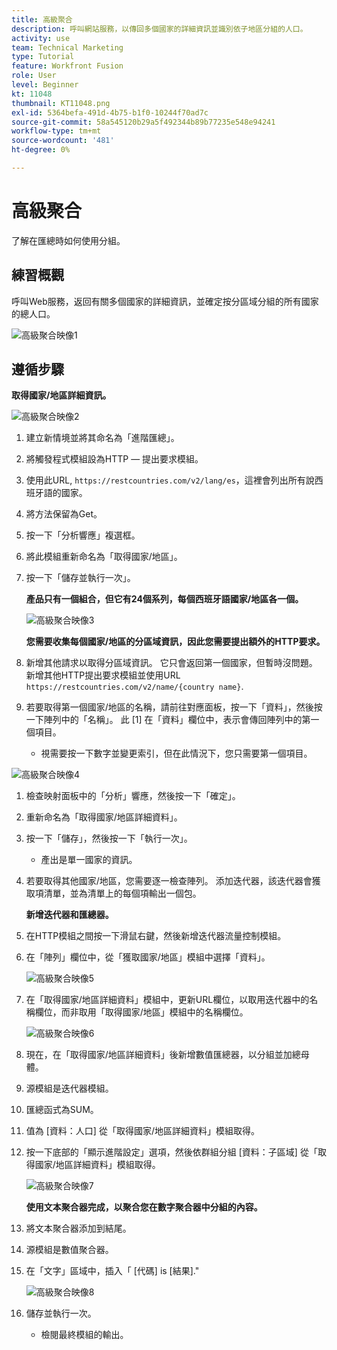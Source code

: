 ```yaml
---
title: 高級聚合
description: 呼叫網站服務，以傳回多個國家的詳細資訊並識別依子地區分組的人口。
activity: use
team: Technical Marketing
type: Tutorial
feature: Workfront Fusion
role: User
level: Beginner
kt: 11048
thumbnail: KT11048.png
exl-id: 5364befa-491d-4b75-b1f0-10244f70ad7c
source-git-commit: 58a545120b29a5f492344b89b77235e548e94241
workflow-type: tm+mt
source-wordcount: '481'
ht-degree: 0%

---
```


# 高級聚合

了解在匯總時如何使用分組。

## 練習概觀

呼叫Web服務，返回有關多個國家的詳細資訊，並確定按分區域分組的所有國家的總人口。

![高級聚合映像1](../12-exercises/assets/advanced-aggregation-walkthrough-1.png)

## 遵循步驟

**取得國家/地區詳細資訊。**

![高級聚合映像2](../12-exercises/assets/advanced-aggregation-walkthrough-2.png)

1. 建立新情境並將其命名為「進階匯總」。
1. 將觸發程式模組設為HTTP — 提出要求模組。
1. 使用此URL, `https://restcountries.com/v2/lang/es`，這裡會列出所有說西班牙語的國家。
1. 將方法保留為Get。
1. 按一下「分析響應」複選框。
1. 將此模組重新命名為「取得國家/地區」。
1. 按一下「儲存並執行一次」。

   **產品只有一個組合，但它有24個系列，每個西班牙語國家/地區各一個。**

   ![高級聚合映像3](../12-exercises/assets/advanced-aggregation-walkthrough-3.png)

   **您需要收集每個國家/地區的分區域資訊，因此您需要提出額外的HTTP要求。**

1. 新增其他請求以取得分區域資訊。 它只會返回第一個國家，但暫時沒問題。 新增其他HTTP提出要求模組並使用URL `https://restcountries.com/v2/name/{country name}`.
1. 若要取得第一個國家/地區的名稱，請前往對應面板，按一下「資料」，然後按一下陣列中的「名稱」。 此 [1] 在「資料」欄位中，表示會傳回陣列中的第一個項目。

   + 視需要按一下數字並變更索引，但在此情況下，您只需要第一個項目。

![高級聚合映像4](../12-exercises/assets/advanced-aggregation-walkthrough-4.png)

1. 檢查映射面板中的「分析」響應，然後按一下「確定」。
1. 重新命名為「取得國家/地區詳細資料」。
1. 按一下「儲存」，然後按一下「執行一次」。

   + 產出是單一國家的資訊。

1. 若要取得其他國家/地區，您需要逐一檢查陣列。 添加迭代器，該迭代器會獲取項清單，並為清單上的每個項輸出一個包。

   **新增迭代器和匯總器。**

1. 在HTTP模組之間按一下滑鼠右鍵，然後新增迭代器流量控制模組。
1. 在「陣列」欄位中，從「獲取國家/地區」模組中選擇「資料」。

   ![高級聚合映像5](../12-exercises/assets/advanced-aggregation-walkthrough-5.png)

1. 在「取得國家/地區詳細資料」模組中，更新URL欄位，以取用迭代器中的名稱欄位，而非取用「取得國家/地區」模組中的名稱欄位。

   ![高級聚合映像6](../12-exercises/assets/advanced-aggregation-walkthrough-6.png)

1. 現在，在「取得國家/地區詳細資料」後新增數值匯總器，以分組並加總母體。
1. 源模組是迭代器模組。
1. 匯總函式為SUM。
1. 值為 [資料：人口] 從「取得國家/地區詳細資料」模組取得。
1. 按一下底部的「顯示進階設定」選項，然後依群組分組 [資料：子區域] 從「取得國家/地區詳細資料」模組取得。

   ![高級聚合映像7](../12-exercises/assets/advanced-aggregation-walkthrough-7.png)

   **使用文本聚合器完成，以聚合您在數字聚合器中分組的內容。**

1. 將文本聚合器添加到結尾。
1. 源模組是數值聚合器。
1. 在「文字」區域中，插入「 [代碼] is [結果].&quot;

   ![高級聚合映像8](../12-exercises/assets/advanced-aggregation-walkthrough-8.png)

1. 儲存並執行一次。

   + 檢閱最終模組的輸出。
